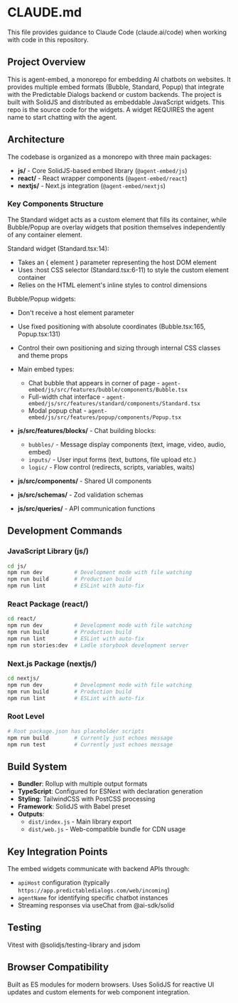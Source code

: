 # CLAUDE.md

This file provides guidance to Claude Code (claude.ai/code) when working with code in this repository.

## Project Overview

This is agent-embed, a monorepo for embedding AI chatbots on websites. It provides multiple embed formats (Bubble, Standard, Popup) that integrate with the Predictable Dialogs backend or custom backends. The project is built with SolidJS and distributed as embeddable JavaScript widgets. This repo is the source code for the widgets. A widget REQUIRES the agent name to start chatting with the agent.

## Architecture

The codebase is organized as a monorepo with three main packages:

- **js/** - Core SolidJS-based embed library (`@agent-embed/js`)
- **react/** - React wrapper components (`@agent-embed/react`) 
- **nextjs/** - Next.js integration (`@agent-embed/nextjs`)

### Key Components Structure

The Standard widget acts as a custom element that fills its container, while Bubble/Popup are overlay widgets that position themselves independently of any container element.

  Standard widget (Standard.tsx:14):
  - Takes an { element } parameter representing the host DOM element
  - Uses :host CSS selector (Standard.tsx:6-11) to style the custom element container
  - Relies on the <agent-standard> HTML element's inline styles to control dimensions

  Bubble/Popup widgets:
  - Don't receive a host element parameter
  - Use fixed positioning with absolute coordinates (Bubble.tsx:165, Popup.tsx:131)
  - Control their own positioning and sizing through internal CSS classes and theme props

- Main embed types:
  - Chat bubble that appears in corner of page - `agent-embed/js/src/features/bubble/components/Bubble.tsx`
  - Full-width chat interface - `agent-embed/js/src/features/standard/components/Standard.tsx`
  - Modal popup chat - `agent-embed/js/src/features/popup/components/Popup.tsx`

- **js/src/features/blocks/** - Chat building blocks:
  - `bubbles/` - Message display components (text, image, video, audio, embed)
  - `inputs/` - User input forms (text, buttons, file upload etc.)
  - `logic/` - Flow control (redirects, scripts, variables, waits)

- **js/src/components/** - Shared UI components
- **js/src/schemas/** - Zod validation schemas
- **js/src/queries/** - API communication functions

## Development Commands

### JavaScript Library (js/)
```bash
cd js/
npm run dev          # Development mode with file watching
npm run build        # Production build
npm run lint         # ESLint with auto-fix
```

### React Package (react/)
```bash
cd react/
npm run dev          # Development mode with file watching
npm run build        # Production build
npm run lint         # ESLint with auto-fix
npm run stories:dev  # Ladle storybook development server
```

### Next.js Package (nextjs/)
```bash
cd nextjs/
npm run dev          # Development mode with file watching
npm run build        # Production build
npm run lint         # ESLint with auto-fix
```

### Root Level
```bash
# Root package.json has placeholder scripts
npm run build        # Currently just echoes message
npm run test         # Currently just echoes message
```

## Build System

- **Bundler**: Rollup with multiple output formats
- **TypeScript**: Configured for ESNext with declaration generation
- **Styling**: TailwindCSS with PostCSS processing
- **Framework**: SolidJS with Babel preset
- **Outputs**: 
  - `dist/index.js` - Main library export
  - `dist/web.js` - Web-compatible bundle for CDN usage

## Key Integration Points

The embed widgets communicate with backend APIs through:
- `apiHost` configuration (typically `https://app.predictabledialogs.com/web/incoming`)
- `agentName` for identifying specific chatbot instances
- Streaming responses via useChat from @ai-sdk/solid

## Testing
Vitest with @solidjs/testing-library and jsdom

## Browser Compatibility

Built as ES modules for modern browsers. Uses SolidJS for reactive UI updates and custom elements for web component integration.